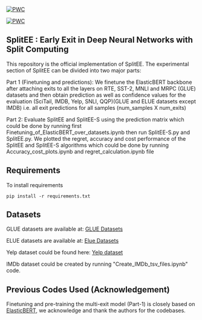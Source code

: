 [![PWC](https://img.shields.io/endpoint.svg?url=https://paperswithcode.com/badge/splitee-early-exit-in-deep-neural-networks/paraphrase-identification-on-yelp)](https://paperswithcode.com/sota/paraphrase-identification-on-yelp?p=splitee-early-exit-in-deep-neural-networks)

[![PWC](https://img.shields.io/endpoint.svg?url=https://paperswithcode.com/badge/splitee-early-exit-in-deep-neural-networks/natural-language-inference-on-scitail)](https://paperswithcode.com/sota/natural-language-inference-on-scitail?p=splitee-early-exit-in-deep-neural-networks)

## SplitEE : Early Exit in Deep Neural Networks with Split Computing
This repository is the official implementation of SplitEE. The experimental section of SplitEE can be divided into two major parts:

Part 1 (Finetuning and predictions): We finetune the ElasticBERT backbone after attaching exits to all the layers on RTE, SST-2, MNLI and MRPC (GLUE) datasets and then obtain prediction as well as confidence values for the evaluation (SciTail, IMDB, Yelp, SNLI, QQP)(GLUE and ELUE datasets except IMDB) i.e. all exit predictions for all samples (num_samples X num_exits)

Part 2: Evaluate SplitEE and SplitEE-S using the prediction matrix which could be done by running first Finetuning_of_ElasticBERT_over_datasets.ipynb then run SplitEE-S.py and SplitEE.py. We plotted the regret, accuracy and cost performance of the SplitEE and SplitEE-S algorithms which could be done by running Accuracy_cost_plots.ipynb and regret_calculation.ipynb file 

## Requirements
To install requirements 
```setup
pip install -r requirements.txt
```

## Datasets

GLUE datasets are available at: [GLUE Datasets](https://gluebenchmark.com/tasks)

ELUE datasets are available at: [Elue Datasets](http://eluebenchmark.fastnlp.top/#/landing)

Yelp dataset could be found here: [Yelp dataset](https://web.archive.org/web/20220401065200/https://s3.amazonaws.com/fast-ai-nlp/yelp_review_polarity_csv.tgz)

IMDb dataset could be created by running "Create_IMDb_tsv_files.ipynb" code.

## Previous Codes Used (Acknowledgement)
Finetuning and pre-training the multi-exit model (Part-1) is closely based on [ElasticBERT](https://github.com/fastnlp/ElasticBERT), we acknowledge and thank the authors for the codebases. 
